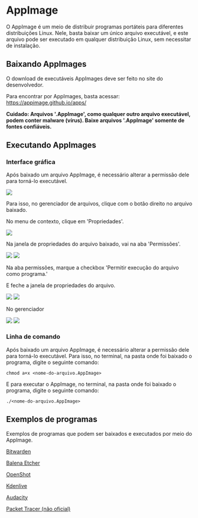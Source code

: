 # AppImage

O AppImage é um meio de distribuir programas portáteis para diferentes distribuições Linux. Nele, basta baixar um único arquivo executável, e este arquivo pode ser executado em qualquer distribuição Linux, sem necessitar de instalação.

## Baixando AppImages

O download de executáveis AppImages deve ser feito no site do desenvolvedor.

Para encontrar por AppImages, basta acessar: https://appimage.github.io/apps/

**Cuidado: Arquivos '.AppImage', como qualquer outro arquivo executável, podem conter malware (vírus). Baixe arquivos '.AppImage' somente de fontes confiáveis.**

## Executando AppImages

### Interface gráfica

Após baixado um arquivo AppImage, é necessário alterar a permissão dele para torná-lo executável.

<img src="../../imagens/arquivo_appimage.png"/>

Para isso, no gerenciador de arquivos, clique com o botão direito no arquivo baixado.

No menu de contexto, clique em 'Propriedades'.

<img src="../../imagens/arquivo_appimage_executar.png"/>

Na janela de propriedades do arquivo baixado, vai na aba 'Permissões'.

<img src="../../imagens/propriedades_appimage.png"/>

<img src="../../imagens/propriedades_appimage_aba_permissoes_marcada.png"/>

Na aba permissões, marque a checkbox 'Permitir execução do arquivo como programa.'

E feche a janela de propriedades do arquivo.

<img src="../../imagens/propriedades_appimage_permissoes.png"/>

<img src="../../imagens/propriedades_appimage_permissoes_marcado.png"/>

No gerenciador

<img src="../../imagens/arquivo_appimage_executar.png"/>

<img src="../../imagens/arquivo_appimage_executar_marcado.png"/>

### Linha de comando

Após baixado um arquivo AppImage, é necessário alterar a permissão dele para torná-lo executável. Para isso, no terminal, na pasta onde foi baixado o programa, digite o seguinte comando:

```
chmod a+x <nome-do-arquivo.AppImage>
```

E para executar o AppImage, no terminal, na pasta onde foi baixado o programa, digite o seguinte comando:

```
./<nome-do-arquivo.AppImage>
```

## Exemplos de programas

Exemplos de programas que podem ser baixados e executados por meio do AppImage.

[Bitwarden](https://bitwarden.com/download/)

[Balena Etcher](https://etcher.balena.io/)

[OpenShot](https://www.openshot.org/download/)

[Kdenlive](https://kdenlive.org/en/download/)

[Audacity](https://www.audacityteam.org/download/linux/)

[Packet Tracer (não oficial)](https://github.com/Diolinux/PacketTracer-AppImage/releases/tag/Packet-Tracer-AppImage-8.2.2)